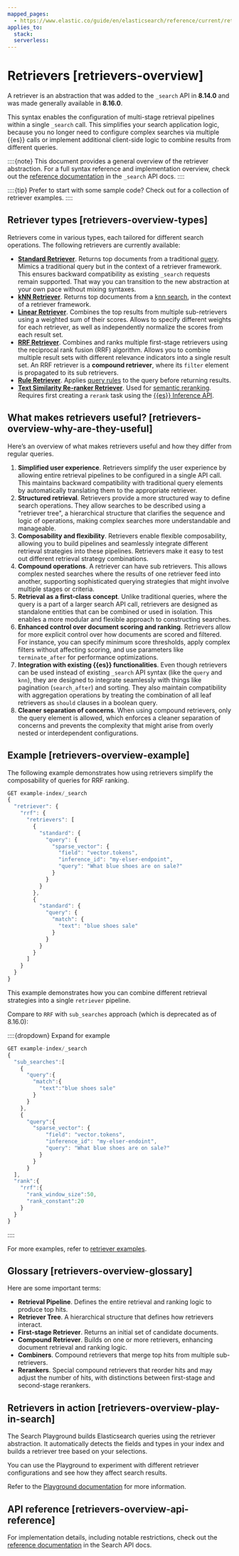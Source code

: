```yaml
---
mapped_pages:
  - https://www.elastic.co/guide/en/elasticsearch/reference/current/retrievers-overview.html
applies_to:
  stack:
  serverless:
---
```


# Retrievers [retrievers-overview]

A retriever is an abstraction that was added to the `_search` API in **8.14.0** and was made generally available in **8.16.0**.

This syntax enables the configuration of multi-stage retrieval pipelines within a single `_search` call. This simplifies your search application logic, because you no longer need to configure complex searches via multiple {{es}} calls or implement additional client-side logic to combine results from different queries.

::::{note}
This document provides a general overview of the retriever abstraction. For a full syntax reference and implementation overview, check out the [reference documentation](https://www.elastic.co/docs/api/doc/elasticsearch/operation/operation-search#operation-search-body-application-json-retriever) in the `_search` API docs.
::::

::::{tip}
Prefer to start with some sample code? Check out [](retrievers-examples.md) for a collection of retriever examples.
::::

## Retriever types [retrievers-overview-types]

Retrievers come in various types, each tailored for different search operations. The following retrievers are currently available:

* [**Standard Retriever**](https://www.elastic.co/docs/api/doc/elasticsearch/operation/operation-search#operation-search-body-application-json-retriever). Returns top documents from a traditional [query](/explore-analyze/query-filter/languages/querydsl.md). Mimics a traditional query but in the context of a retriever framework. This ensures backward compatibility as existing `_search` requests remain supported. That way you can transition to the new abstraction at your own pace without mixing syntaxes.
* [**kNN Retriever**](https://www.elastic.co/docs/api/doc/elasticsearch/operation/operation-search#operation-search-body-application-json-retriever). Returns top documents from a [knn search](https://www.elastic.co/docs/api/doc/elasticsearch/operation/operation-search#operation-search-body-application-json-knn), in the context of a retriever framework.
* [**Linear Retriever**](https://www.elastic.co/docs/api/doc/elasticsearch/operation/operation-search#operation-search-body-application-json-retriever). Combines the top results from multiple sub-retrievers using a weighted sum of their scores. Allows to specify different weights for each retriever, as well as independently normalize the scores from each result set.
* [**RRF Retriever**](https://www.elastic.co/docs/api/doc/elasticsearch/operation/operation-search#operation-search-body-application-json-retriever). Combines and ranks multiple first-stage retrievers using the reciprocal rank fusion (RRF) algorithm. Allows you to combine multiple result sets with different relevance indicators into a single result set. An RRF retriever is a **compound retriever**, where its `filter` element is propagated to its sub retrievers.
* [**Rule Retriever**](https://www.elastic.co/docs/api/doc/elasticsearch/operation/operation-search#operation-search-body-application-json-retriever). Applies [query rules](elasticsearch://reference/elasticsearch/rest-apis/searching-with-query-rules.md#query-rules) to the query before returning results.
* [**Text Similarity Re-ranker Retriever**](https://www.elastic.co/docs/api/doc/elasticsearch/operation/operation-search#operation-search-body-application-json-retriever). Used for [semantic reranking](ranking/semantic-reranking.md). Requires first creating a `rerank` task using the [{{es}} Inference API](https://www.elastic.co/docs/api/doc/elasticsearch/group/endpoint-inference).


## What makes retrievers useful? [retrievers-overview-why-are-they-useful]

Here’s an overview of what makes retrievers useful and how they differ from regular queries.

1. **Simplified user experience**. Retrievers simplify the user experience by allowing entire retrieval pipelines to be configured in a single API call. This maintains backward compatibility with traditional query elements by automatically translating them to the appropriate retriever.
2. **Structured retrieval**. Retrievers provide a more structured way to define search operations. They allow searches to be described using a "retriever tree", a hierarchical structure that clarifies the sequence and logic of operations, making complex searches more understandable and manageable.
3. **Composability and flexibility**. Retrievers enable flexible composability, allowing you to build pipelines and seamlessly integrate different retrieval strategies into these pipelines. Retrievers make it easy to test out different retrieval strategy combinations.
4. **Compound operations**. A retriever can have sub retrievers. This allows complex nested searches where the results of one retriever feed into another, supporting sophisticated querying strategies that might involve multiple stages or criteria.
5. **Retrieval as a first-class concept**. Unlike traditional queries, where the query is a part of a larger search API call, retrievers are designed as standalone entities that can be combined or used in isolation. This enables a more modular and flexible approach to constructing searches.
6. **Enhanced control over document scoring and ranking**. Retrievers allow for more explicit control over how documents are scored and filtered. For instance, you can specify minimum score thresholds, apply complex filters without affecting scoring, and use parameters like `terminate_after` for performance optimizations.
7. **Integration with existing {{es}} functionalities**. Even though retrievers can be used instead of existing `_search` API syntax (like the `query` and `knn`), they are designed to integrate seamlessly with things like pagination (`search_after`) and sorting. They also maintain compatibility with aggregation operations by treating the combination of all leaf retrievers as `should` clauses in a boolean query.
8. **Cleaner separation of concerns**. When using compound retrievers, only the query element is allowed, which enforces a cleaner separation of concerns and prevents the complexity that might arise from overly nested or interdependent configurations.


## Example [retrievers-overview-example]

The following example demonstrates how using retrievers simplify the composability of queries for RRF ranking.

```js
GET example-index/_search
{
  "retriever": {
    "rrf": {
      "retrievers": [
        {
          "standard": {
            "query": {
              "sparse_vector": {
                "field": "vector.tokens",
                "inference_id": "my-elser-endpoint",
                "query": "What blue shoes are on sale?"
              }
            }
          }
        },
        {
          "standard": {
            "query": {
              "match": {
                "text": "blue shoes sale"
              }
            }
          }
        }
      ]
    }
  }
}
```

This example demonstrates how you can combine different retrieval strategies into a single `retriever` pipeline.

Compare to `RRF` with `sub_searches` approach (which is deprecated as of 8.16.0):

::::{dropdown} Expand for example
```js
GET example-index/_search
{
  "sub_searches":[
    {
      "query":{
        "match":{
          "text":"blue shoes sale"
        }
      }
    },
    {
      "query":{
        "sparse_vector": {
            "field": "vector.tokens",
            "inference_id": "my-elser-endoint",
            "query": "What blue shoes are on sale?"
          }
        }
      }
  ],
  "rank":{
    "rrf":{
      "rank_window_size":50,
      "rank_constant":20
    }
  }
}
```
::::

For more examples, refer to [retriever examples](retrievers-examples.md).


## Glossary [retrievers-overview-glossary]

Here are some important terms:

* **Retrieval Pipeline**. Defines the entire retrieval and ranking logic to produce top hits.
* **Retriever Tree**. A hierarchical structure that defines how retrievers interact.
* **First-stage Retriever**. Returns an initial set of candidate documents.
* **Compound Retriever**. Builds on one or more retrievers, enhancing document retrieval and ranking logic.
* **Combiners**. Compound retrievers that merge top hits from multiple sub-retrievers.
* **Rerankers**. Special compound retrievers that reorder hits and may adjust the number of hits, with distinctions between first-stage and second-stage rerankers.


## Retrievers in action [retrievers-overview-play-in-search]

The Search Playground builds Elasticsearch queries using the retriever abstraction. It automatically detects the fields and types in your index and builds a retriever tree based on your selections.

You can use the Playground to experiment with different retriever configurations and see how they affect search results.

Refer to the [Playground documentation](rag/playground.md) for more information.


## API reference [retrievers-overview-api-reference]

For implementation details, including notable restrictions, check out the [reference documentation](https://www.elastic.co/docs/api/doc/elasticsearch/operation/operation-search#operation-search-body-application-json-retriever) in the Search API docs.


